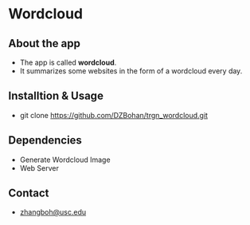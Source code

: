 # Wordcloud## About the app* The app is called **wordcloud**. * It summarizes some websites in the form of a wordcloud every day.## Installtion & Usage* git clone https://github.com/DZBohan/trgn_wordcloud.git## Dependencies* Generate Wordcloud Image* Web Server## Contact* zhangboh@usc.edu